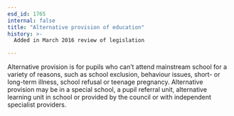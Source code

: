 ```yaml
---
esd_id: 1765
internal: false
title: "Alternative provision of education"
history: >-
  Added in March 2016 review of legislation

---
```


Alternative provision is for pupils who can’t attend mainstream school for a variety of reasons, such as school exclusion, behaviour issues, short- or long-term illness, school refusal or teenage pregnancy.  Alternative provision may be in a special school, a pupil referral unit, alternative learning unit in school or provided by the council or with independent specialist providers.

